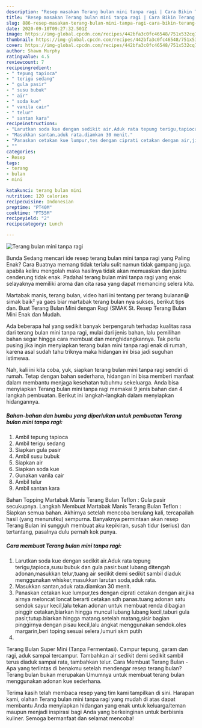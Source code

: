 ```yaml
---
description: "Resep masakan Terang bulan mini tanpa ragi | Cara Bikin Terang bulan mini tanpa ragi Yang Mudah Dan Praktis"
title: "Resep masakan Terang bulan mini tanpa ragi | Cara Bikin Terang bulan mini tanpa ragi Yang Mudah Dan Praktis"
slug: 886-resep-masakan-terang-bulan-mini-tanpa-ragi-cara-bikin-terang-bulan-mini-tanpa-ragi-yang-mudah-dan-praktis
date: 2020-09-10T09:27:32.501Z
image: https://img-global.cpcdn.com/recipes/442bfa3c0fc46548/751x532cq70/terang-bulan-mini-tanpa-ragi-foto-resep-utama.jpg
thumbnail: https://img-global.cpcdn.com/recipes/442bfa3c0fc46548/751x532cq70/terang-bulan-mini-tanpa-ragi-foto-resep-utama.jpg
cover: https://img-global.cpcdn.com/recipes/442bfa3c0fc46548/751x532cq70/terang-bulan-mini-tanpa-ragi-foto-resep-utama.jpg
author: Shawn Murphy
ratingvalue: 4.5
reviewcount: 7
recipeingredient:
- " tepung tapioca"
- " terigu sedang"
- " gula pasir"
- " susu bubuk"
- " air"
- " soda kue"
- " vanila cair"
- " telur"
- " santan kara"
recipeinstructions:
- "Larutkan soda kue dengan sedikit air.Aduk rata tepung terigu,tapioca,susu bubuk dan gula pasir.buat lubang ditengah adonan,masukkan telur,tuang air sedikit demi sedikit sambil diaduk menggunakan whisker,masukkan larutan soda,aduk rata."
- "Masukkan santan,aduk rata.diamkan 30 menit."
- "Panaskan cetakan kue lumpur,tes dengan ciprati cetakan dengan air,jika airnya meloncat loncat berarti cetakan sdh panas.tuang adonan satu sendok sayur kecil,lalu tekan adonan untuk membuat renda dibagian pinggir cetakan,biarkan hingga muncul lubang lubang kecil,taburi gula pasir,tutup.biarkan hingga matang.setelah matang,sisir bagian pinggirnya dengan pisau kecil,lalu angkat menggunakan sendok.oles margarin,beri toping sesuai selera,lumuri skm putih"
- ""
categories:
- Resep
tags:
- terang
- bulan
- mini

katakunci: terang bulan mini 
nutrition: 120 calories
recipecuisine: Indonesian
preptime: "PT40M"
cooktime: "PT55M"
recipeyield: "2"
recipecategory: Lunch

---
```



![Terang bulan mini tanpa ragi](https://img-global.cpcdn.com/recipes/442bfa3c0fc46548/751x532cq70/terang-bulan-mini-tanpa-ragi-foto-resep-utama.jpg)

Bunda Sedang mencari ide resep terang bulan mini tanpa ragi yang Paling Enak? Cara Buatnya memang tidak terlalu sulit namun tidak gampang juga. apabila keliru mengolah maka hasilnya tidak akan memuaskan dan justru cenderung tidak enak. Padahal terang bulan mini tanpa ragi yang enak selayaknya memiliki aroma dan cita rasa yang dapat memancing selera kita.

Martabak manis, terang bulan, video hari ini tentang per terang bulanan😀simak baik² ya gaes biar martabak terang bulan nya sukses, berikut tips dan. Buat Terang Bulan Mini dengan Ragi (SMAK St. Resep Terang Bulan Mini Enak dan Mudah.

Ada beberapa hal yang sedikit banyak berpengaruh terhadap kualitas rasa dari terang bulan mini tanpa ragi, mulai dari jenis bahan, lalu pemilihan bahan segar hingga cara membuat dan menghidangkannya. Tak perlu pusing jika ingin menyiapkan terang bulan mini tanpa ragi enak di rumah, karena asal sudah tahu triknya maka hidangan ini bisa jadi suguhan istimewa.


Nah, kali ini kita coba, yuk, siapkan terang bulan mini tanpa ragi sendiri di rumah. Tetap dengan bahan sederhana, hidangan ini bisa memberi manfaat dalam membantu menjaga kesehatan tubuhmu sekeluarga. Anda bisa menyiapkan Terang bulan mini tanpa ragi memakai 9 jenis bahan dan 4 langkah pembuatan. Berikut ini langkah-langkah dalam menyiapkan hidangannya.

<!--inarticleads1-->

##### Bahan-bahan dan bumbu yang diperlukan untuk pembuatan Terang bulan mini tanpa ragi:

1. Ambil  tepung tapioca
1. Ambil  terigu sedang
1. Siapkan  gula pasir
1. Ambil  susu bubuk
1. Siapkan  air
1. Siapkan  soda kue
1. Gunakan  vanila cair
1. Ambil  telur
1. Ambil  santan kara


Bahan Topping Martabak Manis Terang Bulan Teflon : Gula pasir secukupnya. Langkah Membuat Martabak Manis Terang Bulan Teflon : Siapkan semua bahan. Akhirnya setelah mencoba berulang kali, tercapailah hasil (yang menurutku) sempurna. Banyaknya permintaan akan resep Terang Bulan ini sungguh membuat aku kepikiran, susah tidur (serius) dan tertantang, pasalnya dulu pernah kok punya. 

<!--inarticleads2-->

##### Cara membuat Terang bulan mini tanpa ragi:

1. Larutkan soda kue dengan sedikit air.Aduk rata tepung terigu,tapioca,susu bubuk dan gula pasir.buat lubang ditengah adonan,masukkan telur,tuang air sedikit demi sedikit sambil diaduk menggunakan whisker,masukkan larutan soda,aduk rata.
1. Masukkan santan,aduk rata.diamkan 30 menit.
1. Panaskan cetakan kue lumpur,tes dengan ciprati cetakan dengan air,jika airnya meloncat loncat berarti cetakan sdh panas.tuang adonan satu sendok sayur kecil,lalu tekan adonan untuk membuat renda dibagian pinggir cetakan,biarkan hingga muncul lubang lubang kecil,taburi gula pasir,tutup.biarkan hingga matang.setelah matang,sisir bagian pinggirnya dengan pisau kecil,lalu angkat menggunakan sendok.oles margarin,beri toping sesuai selera,lumuri skm putih
1. 


Terang Bulan Super Mini (Tanpa Fermentasi). Campur tepung, garam dan ragi, aduk sampai tercampur. Tambahkan air sedikit demi sedikit sambil terus diaduk sampai rata, tambahkan telur. Cara Membuat Terang Bulan - Apa yang terlintas di benakmu setelah mendengar resep terang bulan? Terang bulan bukan merupakan Umumnya untuk membuat terang bulan menggunakan adonan kue sederhana. 

Terima kasih telah membaca resep yang tim kami tampilkan di sini. Harapan kami, olahan Terang bulan mini tanpa ragi yang mudah di atas dapat membantu Anda menyiapkan hidangan yang enak untuk keluarga/teman maupun menjadi inspirasi bagi Anda yang berkeinginan untuk berbisnis kuliner. Semoga bermanfaat dan selamat mencoba!
